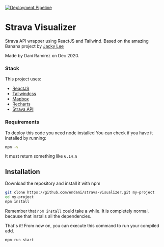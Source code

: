 [![Deployment Pipeline](https://github.com/endani/strava-visualizer/actions/workflows/pipeline.yml/badge.svg)](https://github.com/endani/strava-visualizer/actions/workflows/pipeline.yml)

# Strava Visualizer

Strava API wrapper using ReactJS and Tailwind.
Based on the amazing Banana project by [Jacky Lee](https://github.com/aboutjax)

Made by Dani Ramírez on Dec 2020.

### Stack

This project uses:

- [ReactJS](https://reactjs.org/)
- [Tailwindcss](https://tailwindcss.com/)
- [Mapbox](https://www.mapbox.com/)
- [Recharts](https://recharts.org/en-US/)
- [Strava API](https://developers.strava.com/)

### Requirements

To deploy this code you need node installed
You can check if you have it installed by running:

```bash
npm -v
```

It must return something like `6.14.8`

## Installation

Download the repository and install it with npm

```bash
git clone https://github.com/endani/strava-visualizer.git my-project
cd my-project
npm install
```

Remember that `npm install` could take a while. It is completely normal, because that installs all the dependencies.

That's it! From now on, you can execute this command to run your compiled add.

```bash
npm run start
```
